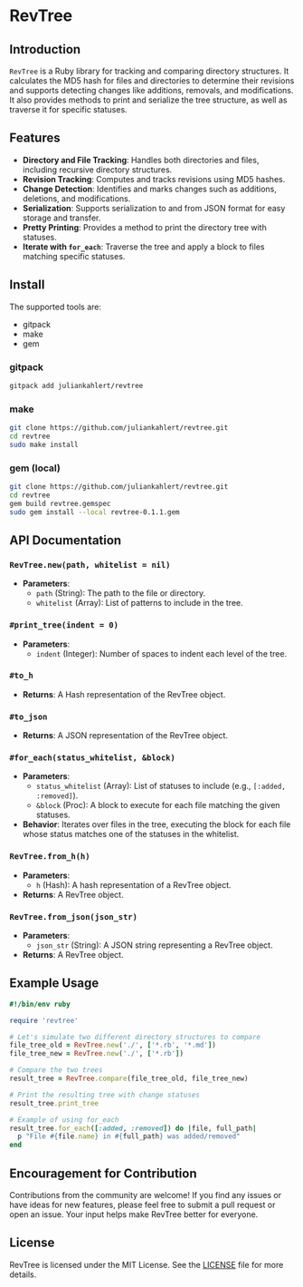 # RevTree

## Introduction

`RevTree` is a Ruby library for tracking and comparing directory structures.
It calculates the MD5 hash for files and directories to determine their revisions and supports detecting changes like additions, removals, and modifications.
It also provides methods to print and serialize the tree structure, as well as traverse it for specific statuses.

## Features

- **Directory and File Tracking**: Handles both directories and files, including recursive directory structures.
- **Revision Tracking**: Computes and tracks revisions using MD5 hashes.
- **Change Detection**: Identifies and marks changes such as additions, deletions, and modifications.
- **Serialization**: Supports serialization to and from JSON format for easy storage and transfer.
- **Pretty Printing**: Provides a method to print the directory tree with statuses.
- **Iterate with `for_each`**: Traverse the tree and apply a block to files matching specific statuses.

## Install

The supported tools are:
- gitpack
- make
- gem

### gitpack
```sh
gitpack add juliankahlert/revtree
```

### make
```sh
git clone https://github.com/juliankahlert/revtree.git
cd revtree
sudo make install
```

### gem (local)
```sh
git clone https://github.com/juliankahlert/revtree.git
cd revtree
gem build revtree.gemspec
sudo gem install --local revtree-0.1.1.gem
```

## API Documentation

### `RevTree.new(path, whitelist = nil)`

- **Parameters**:
  - `path` (String): The path to the file or directory.
  - `whitelist` (Array<String>): List of patterns to include in the tree.

### `#print_tree(indent = 0)`

- **Parameters**:
  - `indent` (Integer): Number of spaces to indent each level of the tree.

### `#to_h`

- **Returns**: A Hash representation of the RevTree object.

### `#to_json`

- **Returns**: A JSON representation of the RevTree object.

### `#for_each(status_whitelist, &block)`

- **Parameters**:
  - `status_whitelist` (Array<Symbol>): List of statuses to include (e.g., `[:added, :removed]`).
  - `&block` (Proc): A block to execute for each file matching the given statuses.
- **Behavior**: Iterates over files in the tree, executing the block for each file whose status matches one of the statuses in the whitelist.

### `RevTree.from_h(h)`

- **Parameters**:
  - `h` (Hash): A hash representation of a RevTree object.
- **Returns**: A RevTree object.

### `RevTree.from_json(json_str)`

- **Parameters**:
  - `json_str` (String): A JSON string representing a RevTree object.
- **Returns**: A RevTree object.

## Example Usage

```ruby
#!/bin/env ruby

require 'revtree'

# Let's simulate two different directory structures to compare
file_tree_old = RevTree.new('./', ['*.rb', '*.md'])
file_tree_new = RevTree.new('./', ['*.rb'])

# Compare the two trees
result_tree = RevTree.compare(file_tree_old, file_tree_new)

# Print the resulting tree with change statuses
result_tree.print_tree

# Example of using for_each
result_tree.for_each([:added, :removed]) do |file, full_path|
  p "File #{file.name} in #{full_path} was added/removed"
end
```

## Encouragement for Contribution

Contributions from the community are welcome!
If you find any issues or have ideas for new features, please feel free to submit a pull request or open an issue.
Your input helps make RevTree better for everyone.

## License

RevTree is licensed under the MIT License. See the [LICENSE](LICENSE) file for more details.
